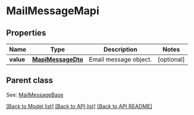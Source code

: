 
# MailMessageMapi
## Properties
Name | Type | Description | Notes
------------ | ------------- | ------------- | -------------
**value** | [**MapiMessageDto**](MapiMessageDto.md) | Email message object.              |  [optional]


## Parent class

See: [MailMessageBase](MailMessageBase.md)

[[Back to Model list]](README.md#documentation-for-models) [[Back to API list]](README.md#documentation-for-api-endpoints) [[Back to API README]](README.md)

